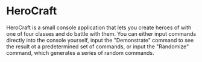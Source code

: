 # HeroCraft
HeroCraft is a small console application that lets you create heroes of with one of four classes and do battle with them. 
You can either input commands directly into the console yourself, 
input the "Demonstrate" command to see the result ot a predetermined set of commands, 
or input the "Randomize" command, which generates a series of random commands.


